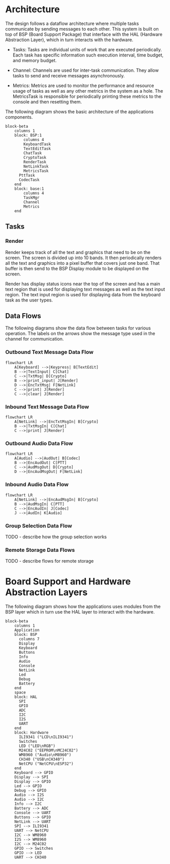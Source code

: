 # Architecture

The design follows a dataflow architecture where multiple tasks
communicate by sending messages to each other. This system is built on
top of BSP (Board Support Package) that interface with the HAL 
(Hardware
Abstraction Layer), which in turn interacts with the hardware.

* Tasks:
  Tasks are individual units of work that are executed periodically.
  Each task has specific information such execution interval, time
  budget, and memory budget.

* Channel:
  Channels are used for inter-task communication. They allow tasks to
  send and receive messages asynchronously.

* Metrics:
  Metrics are used to monitor the performance and resource usage of
  tasks as well as any other metrics in the system as a hole. The
  MetricsTask is responsible for periodically printing these metrics
  to the console and then resetting them.

The following diagram shows the basic architecture of the applications
components.

```mermaid
block-beta
    columns 1
    block: BSP:1
        columns 4
        KeyboardTask
        TextEditTask
        ChatTask
        CryptoTask
        RenderTask
        NetLinkTask
        MetricsTask
      PttTask
      CodecTask
    end
    block: base:1
        columns 4
        TaskMgr
        Channel
        Metrics
    end
```
## Tasks

### Render 

Render keeps track of all the text and graphics that need to be on 
the screen. The screen is divided up into 10 bands. It then 
periodically renders all the text and graphics into a pixel buffer 
that covers just one band. That buffer is then send to the BSP 
Display module to be displayed on the screen.

Render has display status icons near the top of the screen and has 
a main text region that is used for displaying text messages as 
well as the text input region. The text input region is used for 
displaying data from the keyboard task as the user types.

## Data Flows

The following diagrams show the data flow between tasks for various
operation. The labels on the arrows show the message type used in
the channel for communication.

### Outbound Text Message Data Flow

```mermaid
flowchart LR
    A[Keyboard] -->|Keypress| B[TextEdit]
    B -->|TextInput| C[Chat]
    C -->|TxtMsg| D[Crypto]
    B -->|print_input| J[Render]
    D -->|EncTxtMsg| F[NetLink]
    C -->|print| J[Render]
    C -->|clear| J[Render]
```

### Inbound Text Message Data Flow

```mermaid
flowchart LR
    A[NetLink] -->|EncTxtMsgIn| B[Crypto]
    B -->|TxtMsgIn| C[Chat]
    C -->|print| J[Render]
```

### Outbound Audio Data Flow

```mermaid
flowchart LR
    A[Audio] -->|AudOut| B[Codec]
    B -->|EncAudOut| C[PTT]
    C -->|AudMsgOut| D[Crypto]
    D -->|EncAudMsgOut| F[NetLink]
```

### Inbound Audio Data Flow

```mermaid
flowchart LR
    A[NetLink] -->|EncAudMsgIn| B[Crypto]
    B -->|AudMsgIn| C[PTT]
    C -->|EncAudIn| J[Codec]
    J -->|AudIn| K[Audio]
```

### Group Selection Data Flow

TODO - describe how the group selection works

### Remote Storage Data Flows

TODO - describe flows for remote storage

# Board Support and Hardware Abstraction Layers

The following diagram shows how the applications uses modules from the
BSP layer which in turn use the HAL layer to interact with the
hardware.

```mermaid
block-beta
    columns 1
    Application
    block: BSP
      columns 7
      Display
      Keyboard
      Buttons
      Info
      Audio
      Console
      NetLink
      Led
      Debug
      Battery
    end
    space
    block: HAL
      SPI
      GPIO
      ADC
      I2C
      I2S
      UART
    end
    block: Hardware
      ILI9341 ("LCD\nILI9341")
      Switches
      LED ("LED\nRGB")
      M24C02 ("EEPROM\nMC24C02")
      WM8960 ("Audio\nM8960")
      CH340 ("USB\nCH340")
      NetCPU ("NetCPU\nESP32")
    end
    Keyboard --> GPIO
    Display --> SPI
    Display --> GPIO
    Led --> GPIO
    Debug --> GPIO
    Audio --> I2S
    Audio --> I2C
    Info --> I2C
    Battery --> ADC
    Console --> UART
    Buttons --> GPIO
    NetLink --> UART
    SPI --> ILI9341
    UART --> NetCPU
    I2C --> WM8960
    I2S --> WM8960
    I2C --> M24C02
    GPIO --> Switches
    GPIO --> LED
    UART --> CH340
```

